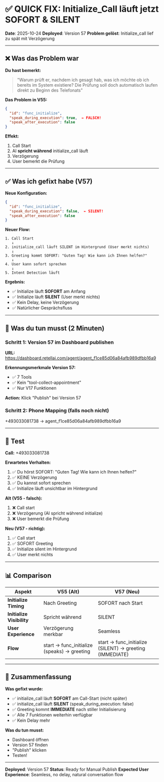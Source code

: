 # ✅ QUICK FIX: Initialize_Call läuft jetzt SOFORT & SILENT

**Date**: 2025-10-24
**Deployed**: Version 57
**Problem gelöst**: Initialize_call lief zu spät mit Verzögerung

---

## ❌ Was das Problem war

**Du hast bemerkt:**
> "Warum prüft er, nachdem ich gesagt hab, was ich möchte ob ich bereits im System existiere? Die Prüfung soll doch automatisch laufen direkt zu Beginn des Telefonats"

**Das Problem in V55:**
```json
{
  "id": "func_initialize",
  "speak_during_execution": true,  ← FALSCH!
  "speak_after_execution": false
}
```

**Effekt:**
1. Call Start
2. AI **spricht während** initialize_call läuft
3. Verzögerung
4. User bemerkt die Prüfung

---

## ✅ Was ich gefixt habe (V57)

**Neue Konfiguration:**
```json
{
  "id": "func_initialize",
  "speak_during_execution": false,  ← SILENT!
  "speak_after_execution": false
}
```

**Neuer Flow:**
```
1. Call Start
   ↓
2. initialize_call läuft SILENT im Hintergrund (User merkt nichts)
   ↓
3. Greeting kommt SOFORT: "Guten Tag! Wie kann ich Ihnen helfen?"
   ↓
4. User kann sofort sprechen
   ↓
5. Intent Detection läuft
```

**Ergebnis:**
- ✅ Initialize läuft **SOFORT** am Anfang
- ✅ Initialize läuft **SILENT** (User merkt nichts)
- ✅ Kein Delay, keine Verzögerung
- ✅ Natürlicher Gesprächsfluss

---

## 🎯 Was du tun musst (2 Minuten)

### Schritt 1: Version 57 im Dashboard publishen

**URL:** https://dashboard.retellai.com/agent/agent_f1ce85d06a84afb989dfbb16a9

**Erkennungsmerkmale Version 57:**
- ✅ 7 Tools
- ✅ Kein "tool-collect-appointment"
- ✅ Nur V17 Funktionen

**Action:** Klick "Publish" bei Version 57

### Schritt 2: Phone Mapping (falls noch nicht)

+493033081738 → agent_f1ce85d06a84afb989dfbb16a9

---

## 🧪 Test

**Call:** +493033081738

**Erwartetes Verhalten:**
1. ✅ Du hörst SOFORT: "Guten Tag! Wie kann ich Ihnen helfen?"
2. ✅ KEINE Verzögerung
3. ✅ Du kannst sofort sprechen
4. ✅ Initialize läuft unsichtbar im Hintergrund

**Alt (V55 - falsch):**
1. ❌ Call start
2. ❌ Verzögerung (AI spricht während initialize)
3. ❌ User bemerkt die Prüfung

**Neu (V57 - richtig):**
1. ✅ Call start
2. ✅ SOFORT Greeting
3. ✅ Initialize silent im Hintergrund
4. ✅ User merkt nichts

---

## 📊 Comparison

| Aspekt | V55 (Alt) | V57 (Neu) |
|--------|-----------|-----------|
| **Initialize Timing** | Nach Greeting | SOFORT nach Start |
| **Initialize Visibility** | Spricht während | SILENT |
| **User Experience** | Verzögerung merkbar | Seamless |
| **Flow** | start → func_initialize (speaks) → greeting | start → func_initialize (SILENT) → greeting (IMMEDIATE) |

---

## 🎉 Zusammenfassung

**Was gefixt wurde:**
- ✅ initialize_call läuft **SOFORT** am Call-Start (nicht später)
- ✅ initialize_call läuft **SILENT** (speak_during_execution: false)
- ✅ Greeting kommt **IMMEDIATE** nach stiller Initialisierung
- ✅ Alle 7 Funktionen weiterhin verfügbar
- ✅ Kein Delay mehr

**Was du tun musst:**
- Dashboard öffnen
- Version 57 finden
- "Publish" klicken
- Testen!

---

**Deployed**: Version 57
**Status**: Ready for Manual Publish
**Expected User Experience**: Seamless, no delay, natural conversation flow
